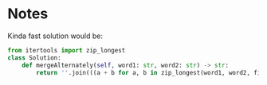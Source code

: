 # Notes

Kinda fast solution would be:
```python
from itertools import zip_longest
class Solution:
    def mergeAlternately(self, word1: str, word2: str) -> str:
        return ''.join(((a + b for a, b in zip_longest(word1, word2, fillvalue=''))))

```
